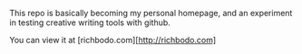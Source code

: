 This repo is basically becoming my personal homepage, and an experiment in testing creative writing tools with github.

You can view it at [richbodo.com][http://richbodo.com]
